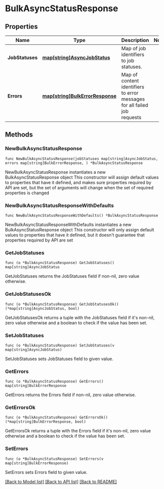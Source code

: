 # BulkAsyncStatusResponse

## Properties

Name | Type | Description | Notes
------------ | ------------- | ------------- | -------------
**JobStatuses** | [**map[string]AsyncJobStatus**](AsyncJobStatus.md) | Map of job identifiers to job statuses. | 
**Errors** | [**map[string]BulkErrorResponse**](BulkErrorResponse.md) | Map of content identifiers to error messages for all failed job requests | 

## Methods

### NewBulkAsyncStatusResponse

`func NewBulkAsyncStatusResponse(jobStatuses map[string]AsyncJobStatus, errors map[string]BulkErrorResponse, ) *BulkAsyncStatusResponse`

NewBulkAsyncStatusResponse instantiates a new BulkAsyncStatusResponse object
This constructor will assign default values to properties that have it defined,
and makes sure properties required by API are set, but the set of arguments
will change when the set of required properties is changed

### NewBulkAsyncStatusResponseWithDefaults

`func NewBulkAsyncStatusResponseWithDefaults() *BulkAsyncStatusResponse`

NewBulkAsyncStatusResponseWithDefaults instantiates a new BulkAsyncStatusResponse object
This constructor will only assign default values to properties that have it defined,
but it doesn't guarantee that properties required by API are set

### GetJobStatuses

`func (o *BulkAsyncStatusResponse) GetJobStatuses() map[string]AsyncJobStatus`

GetJobStatuses returns the JobStatuses field if non-nil, zero value otherwise.

### GetJobStatusesOk

`func (o *BulkAsyncStatusResponse) GetJobStatusesOk() (*map[string]AsyncJobStatus, bool)`

GetJobStatusesOk returns a tuple with the JobStatuses field if it's non-nil, zero value otherwise
and a boolean to check if the value has been set.

### SetJobStatuses

`func (o *BulkAsyncStatusResponse) SetJobStatuses(v map[string]AsyncJobStatus)`

SetJobStatuses sets JobStatuses field to given value.


### GetErrors

`func (o *BulkAsyncStatusResponse) GetErrors() map[string]BulkErrorResponse`

GetErrors returns the Errors field if non-nil, zero value otherwise.

### GetErrorsOk

`func (o *BulkAsyncStatusResponse) GetErrorsOk() (*map[string]BulkErrorResponse, bool)`

GetErrorsOk returns a tuple with the Errors field if it's non-nil, zero value otherwise
and a boolean to check if the value has been set.

### SetErrors

`func (o *BulkAsyncStatusResponse) SetErrors(v map[string]BulkErrorResponse)`

SetErrors sets Errors field to given value.



[[Back to Model list]](../README.md#documentation-for-models) [[Back to API list]](../README.md#documentation-for-api-endpoints) [[Back to README]](../README.md)


